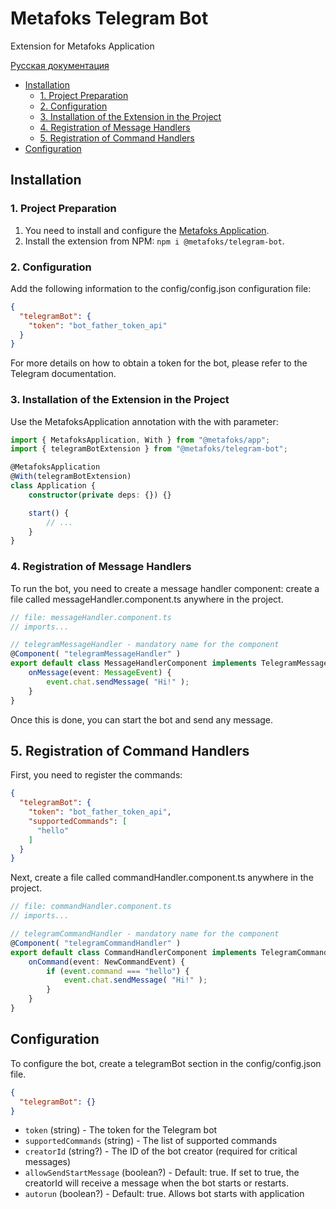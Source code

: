 # Metafoks Telegram Bot

Extension for Metafoks Application

[Русская документация](locale/ru.md)

- [Installation](#installation)
    - [1. Project Preparation](#1-project-preparation)
    - [2. Configuration](#2-configuration)
    - [3. Installation of the Extension in the Project](#3-installation-of-the-extension-in-the-project)
    - [4. Registration of Message Handlers](#4-registration-of-message-handlers)
    - [5. Registration of Command Handlers](#5-registration-of-command-handlers)
- [Configuration](#configuration)

## Installation

### 1. Project Preparation

1. You need to install and configure the [Metafoks Application](https://github.com/Meatafoks/Application).
2. Install the extension from NPM: `npm i @metafoks/telegram-bot`.

### 2. Configuration

Add the following information to the config/config.json configuration file:

```json
{
  "telegramBot": {
    "token": "bot_father_token_api"
  }
}
```

For more details on how to obtain a token for the bot, please refer to the Telegram documentation.

### 3. Installation of the Extension in the Project

Use the MetafoksApplication annotation with the with parameter:

```typescript
import { MetafoksApplication, With } from "@metafoks/app";
import { telegramBotExtension } from "@metafoks/telegram-bot";

@MetafoksApplication
@With(telegramBotExtension)
class Application {
    constructor(private deps: {}) {}

    start() {
        // ...
    }
}
```

### 4. Registration of Message Handlers

To run the bot, you need to create a message handler component: create a file called messageHandler.component.ts
anywhere in the project.

```typescript
// file: messageHandler.component.ts
// imports...

// telegramMessageHandler - mandatory name for the component
@Component( "telegramMessageHandler" )
export default class MessageHandlerComponent implements TelegramMessageHandler {
    onMessage(event: MessageEvent) {
        event.chat.sendMessage( "Hi!" );
    }
}
```

Once this is done, you can start the bot and send any message.

## 5. Registration of Command Handlers

First, you need to register the commands:

```json
{
  "telegramBot": {
    "token": "bot_father_token_api",
    "supportedCommands": [
      "hello"
    ]
  }
}
```

Next, create a file called commandHandler.component.ts anywhere in the project.

```typescript
// file: commandHandler.component.ts
// imports...

// telegramCommandHandler - mandatory name for the component
@Component( "telegramCommandHandler" )
export default class CommandHandlerComponent implements TelegramCommandHandler {
    onCommand(event: NewCommandEvent) {
        if (event.command === "hello") {
            event.chat.sendMessage( "Hi!" );
        }
    }
}
```

## Configuration

To configure the bot, create a telegramBot section in the config/config.json file.

```json
{
  "telegramBot": {}
}
```

- `token` (string) - The token for the Telegram bot
- `supportedCommands` (string) - The list of supported commands
- `creatorId` (string?) - The ID of the bot creator (required for critical messages)
- `allowSendStartMessage` (boolean?) - Default: true. If set to true, the creatorId will receive a message when the bot
  starts or restarts.
- `autorun` (boolean?) - Default: true. Allows bot starts with application